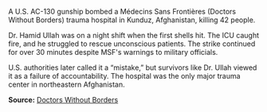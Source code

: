 
A U.S. AC-130 gunship bombed a Médecins Sans Frontières (Doctors Without Borders) trauma hospital in Kunduz, Afghanistan, killing 42 people.

Dr. Hamid Ullah was on a night shift when the first shells hit. The ICU caught fire, and he struggled to rescue unconscious patients. The strike continued for over 30 minutes despite MSF's warnings to military officials.

U.S. authorities later called it a “mistake,” but survivors like Dr. Ullah viewed it as a failure of accountability. The hospital was the only major trauma center in northeastern Afghanistan.

**Source:** [Doctors Without Borders](https://www.doctorswithoutborders.org/what-we-do/news-stories/news/kunduz-hospital-attack-what-happened)
